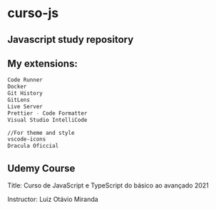 # curso-js

## Javascript study repository

## My extensions:

```bash
Code Runner
Docker
Git History
GitLens
Live Server
Prettier - Code Formatter
Visual Studio IntelliCode

//For theme and style
vscode-icons
Dracula Oficcial
```

## Udemy Course

Title: Curso de JavaScript e TypeScript do básico ao avançado 2021

Instructor: Luiz Otávio Miranda
